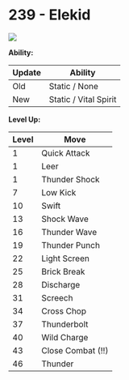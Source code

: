 # 239 - Elekid
![][239]

**Ability:**

Update | Ability
---    | ---
Old    | Static / None
New    | Static / Vital Spirit

**Level Up:**

Level | Move
---   | ---
  1   | Quick Attack
  1   | Leer
  1   | Thunder Shock
  7   | Low Kick
 10   | Swift
 13   | Shock Wave
 16   | Thunder Wave
 19   | Thunder Punch
 22   | Light Screen
 25   | Brick Break
 28   | Discharge
 31   | Screech
 34   | Cross Chop
 37   | Thunderbolt
 40   | Wild Charge
 43   | Close Combat (!!)
 46   | Thunder



[239]: /img/pokemon/239.png
